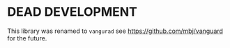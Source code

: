 # DEAD DEVELOPMENT

This library was renamed to `vangurad` see https://github.com/mbj/vanguard for the future.
